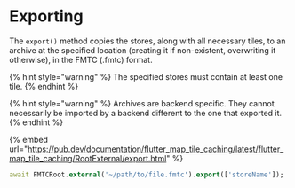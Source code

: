 # Exporting

The `export()` method copies the stores, along with all necessary tiles, to an archive at the specified location (creating it if non-existent, overwriting it otherwise), in the FMTC (.fmtc) format.

{% hint style="warning" %}
The specified stores must contain at least one tile.
{% endhint %}

{% hint style="warning" %}
Archives are backend specific. They cannot necessarily be imported by a backend different to the one that exported it.
{% endhint %}

{% embed url="https://pub.dev/documentation/flutter_map_tile_caching/latest/flutter_map_tile_caching/RootExternal/export.html" %}

```dart
await FMTCRoot.external('~/path/to/file.fmtc').export(['storeName']);
```
